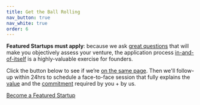 ```yaml
---
title: Get the Ball Rolling
nav_button: true
nav_white: true
order: 6
---
```

**Featured Startups must apply**: because we ask <u>great questions</u> that will make you objectively assess your venture, the application process <u>in-and-of-itself</u> is a highly-valuable exercise for founders.  

Click the button below to see if we’re <u>on the same page</u>.
Then we'll follow-up within 24hrs to schedule a face-to-face session that fully explains the <u>value</u> and the <u>commitment</u> required by you + by us.  

<div class="tc">
<a href="https://aaron327.typeform.com/to/emQXTy"  target="_blank" class="link bg-white dark-red br-pill ba ph3 pv2 dib mr4">Become a Featured Startup</a>
</div>
